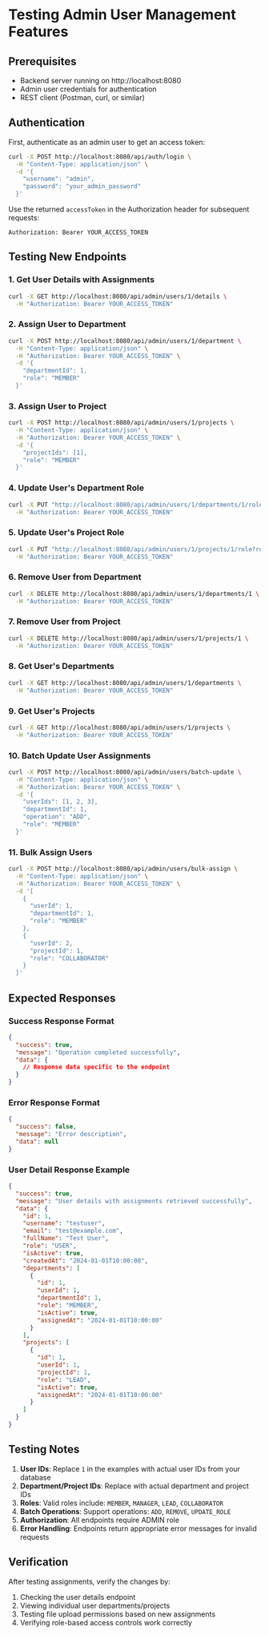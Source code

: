 # Testing Admin User Management Features

## Prerequisites
- Backend server running on http://localhost:8080
- Admin user credentials for authentication
- REST client (Postman, curl, or similar)

## Authentication
First, authenticate as an admin user to get an access token:

```bash
curl -X POST http://localhost:8080/api/auth/login \
  -H "Content-Type: application/json" \
  -d '{
    "username": "admin",
    "password": "your_admin_password"
  }'
```

Use the returned `accessToken` in the Authorization header for subsequent requests:
```
Authorization: Bearer YOUR_ACCESS_TOKEN
```

## Testing New Endpoints

### 1. Get User Details with Assignments
```bash
curl -X GET http://localhost:8080/api/admin/users/1/details \
  -H "Authorization: Bearer YOUR_ACCESS_TOKEN"
```

### 2. Assign User to Department
```bash
curl -X POST http://localhost:8080/api/admin/users/1/department \
  -H "Content-Type: application/json" \
  -H "Authorization: Bearer YOUR_ACCESS_TOKEN" \
  -d '{
    "departmentId": 1,
    "role": "MEMBER"
  }'
```

### 3. Assign User to Project
```bash
curl -X POST http://localhost:8080/api/admin/users/1/projects \
  -H "Content-Type: application/json" \
  -H "Authorization: Bearer YOUR_ACCESS_TOKEN" \
  -d '{
    "projectIds": [1],
    "role": "MEMBER"
  }'
```

### 4. Update User's Department Role
```bash
curl -X PUT "http://localhost:8080/api/admin/users/1/departments/1/role?role=MANAGER" \
  -H "Authorization: Bearer YOUR_ACCESS_TOKEN"
```

### 5. Update User's Project Role
```bash
curl -X PUT "http://localhost:8080/api/admin/users/1/projects/1/role?role=LEAD" \
  -H "Authorization: Bearer YOUR_ACCESS_TOKEN"
```

### 6. Remove User from Department
```bash
curl -X DELETE http://localhost:8080/api/admin/users/1/departments/1 \
  -H "Authorization: Bearer YOUR_ACCESS_TOKEN"
```

### 7. Remove User from Project
```bash
curl -X DELETE http://localhost:8080/api/admin/users/1/projects/1 \
  -H "Authorization: Bearer YOUR_ACCESS_TOKEN"
```

### 8. Get User's Departments
```bash
curl -X GET http://localhost:8080/api/admin/users/1/departments \
  -H "Authorization: Bearer YOUR_ACCESS_TOKEN"
```

### 9. Get User's Projects
```bash
curl -X GET http://localhost:8080/api/admin/users/1/projects \
  -H "Authorization: Bearer YOUR_ACCESS_TOKEN"
```

### 10. Batch Update User Assignments
```bash
curl -X POST http://localhost:8080/api/admin/users/batch-update \
  -H "Content-Type: application/json" \
  -H "Authorization: Bearer YOUR_ACCESS_TOKEN" \
  -d '{
    "userIds": [1, 2, 3],
    "departmentId": 1,
    "operation": "ADD",
    "role": "MEMBER"
  }'
```

### 11. Bulk Assign Users
```bash
curl -X POST http://localhost:8080/api/admin/users/bulk-assign \
  -H "Content-Type: application/json" \
  -H "Authorization: Bearer YOUR_ACCESS_TOKEN" \
  -d '[
    {
      "userId": 1,
      "departmentId": 1,
      "role": "MEMBER"
    },
    {
      "userId": 2,
      "projectId": 1,
      "role": "COLLABORATOR"
    }
  ]'
```

## Expected Responses

### Success Response Format
```json
{
  "success": true,
  "message": "Operation completed successfully",
  "data": {
    // Response data specific to the endpoint
  }
}
```

### Error Response Format
```json
{
  "success": false,
  "message": "Error description",
  "data": null
}
```

### User Detail Response Example
```json
{
  "success": true,
  "message": "User details with assignments retrieved successfully",
  "data": {
    "id": 1,
    "username": "testuser",
    "email": "test@example.com",
    "fullName": "Test User",
    "role": "USER",
    "isActive": true,
    "createdAt": "2024-01-01T10:00:00",
    "departments": [
      {
        "id": 1,
        "userId": 1,
        "departmentId": 1,
        "role": "MEMBER",
        "isActive": true,
        "assignedAt": "2024-01-01T10:00:00"
      }
    ],
    "projects": [
      {
        "id": 1,
        "userId": 1,
        "projectId": 1,
        "role": "LEAD",
        "isActive": true,
        "assignedAt": "2024-01-01T10:00:00"
      }
    ]
  }
}
```

## Testing Notes

1. **User IDs**: Replace `1` in the examples with actual user IDs from your database
2. **Department/Project IDs**: Replace with actual department and project IDs
3. **Roles**: Valid roles include: `MEMBER`, `MANAGER`, `LEAD`, `COLLABORATOR`
4. **Batch Operations**: Support operations: `ADD`, `REMOVE`, `UPDATE_ROLE`
5. **Authorization**: All endpoints require ADMIN role
6. **Error Handling**: Endpoints return appropriate error messages for invalid requests

## Verification

After testing assignments, verify the changes by:
1. Checking the user details endpoint
2. Viewing individual user departments/projects
3. Testing file upload permissions based on new assignments
4. Verifying role-based access controls work correctly
